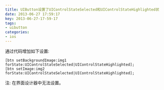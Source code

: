 ```yaml
---
title: UIButton设置了UIControlStateSelected和UIControlStateHighlighted状态的图片点击会闪烁的解决方案
date: 2013-06-27 17:59:17
key: 2013-06-27-17-59-17
tags:
- uibutton
categories:
- ios
---
```


通过代码增加如下设置:
``` objc
[btn setBackgroundImage:img1 forState:UIControlStateSelected|UIControlStateHighlighted];
[btn setImage:img2 forState:UIControlStateSelected|UIControlStateHighlighted];
```

注: 在界面设计器中无法设置。
